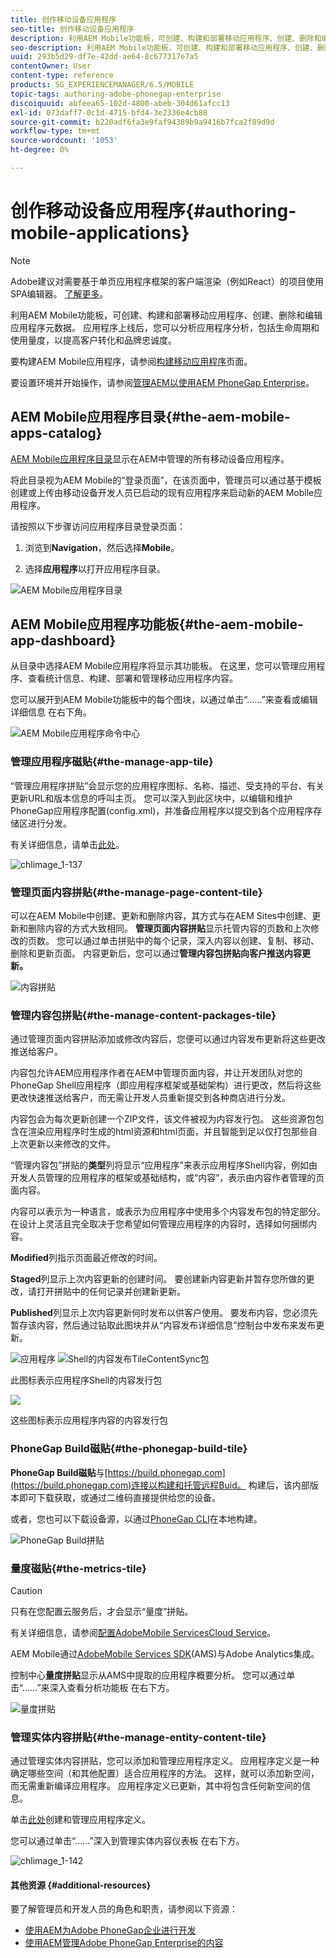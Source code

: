 ```yaml
---
title: 创作移动设备应用程序
seo-title: 创作移动设备应用程序
description: 利用AEM Mobile功能板，可创建、构建和部署移动应用程序、创建、删除和编辑应用程序元数据。 请阅读本页以了解更多信息。
seo-description: 利用AEM Mobile功能板，可创建、构建和部署移动应用程序、创建、删除和编辑应用程序元数据。 请阅读本页以了解更多信息。
uuid: 293b5d29-df7e-42dd-ae64-8c677317e7a5
contentOwner: User
content-type: reference
products: SG_EXPERIENCEMANAGER/6.5/MOBILE
topic-tags: authoring-adobe-phonegap-enterprise
discoiquuid: abfeea65-102d-4800-abeb-304d61afcc13
exl-id: 073daff7-0c1d-4715-bfd4-3e2336e4cb88
source-git-commit: b220adf6fa3e9faf94389b9a9416b7fca2f89d9d
workflow-type: tm+mt
source-wordcount: '1053'
ht-degree: 0%

---
```


# 创作移动设备应用程序{#authoring-mobile-applications}

>[!NOTE]
>
>Adobe建议对需要基于单页应用程序框架的客户端渲染（例如React）的项目使用SPA编辑器。 [了解更多](/help/sites-developing/spa-overview.md)。

利用AEM Mobile功能板，可创建、构建和部署移动应用程序、创建、删除和编辑应用程序元数据。 应用程序上线后，您可以分析应用程序分析，包括生命周期和使用量度，以提高客户转化和品牌忠诚度。

要构建AEM Mobile应用程序，请参阅[构建移动应用程序](/help/mobile/building-app-mobile-phonegap.md)页面。

要设置环境并开始操作，请参阅[管理AEM以使用AEM PhoneGap Enterprise](/help/mobile/administer-phonegap.md)。

## AEM Mobile应用程序目录{#the-aem-mobile-apps-catalog}

[AEM Mobile应用程序目录](http://localhost:4502/aem/apps.html/content/phonegap)显示在AEM中管理的所有移动设备应用程序。

将此目录视为AEM Mobile的“登录页面”，在该页面中，管理员可以通过基于模板创建或上传由移动设备开发人员已启动的现有应用程序来启动新的AEM Mobile应用程序。

请按照以下步骤访问应用程序目录登录页面：

1. 浏览到&#x200B;**Navigation**，然后选择&#x200B;**Mobile**。

1. 选择&#x200B;**应用程序**&#x200B;以打开应用程序目录。

![AEM Mobile应用程序目录](assets/chlimage_1-135.png)

## AEM Mobile应用程序功能板{#the-aem-mobile-app-dashboard}

从目录中选择AEM Mobile应用程序将显示其功能板。 在这里，您可以管理应用程序、查看统计信息、构建、部署和管理移动应用程序内容。

您可以展开到AEM Mobile功能板中的每个图块，以通过单击“……”来查看或编辑详细信息 在右下角。

![AEM Mobile应用程序命令中心](assets/chlimage_1-136.png)

### 管理应用程序磁贴{#the-manage-app-tile}

“管理应用程序拼贴”会显示您的应用程序图标、名称、描述、受支持的平台、有关更新URL和版本信息的呼叫主页。 您可以深入到此区块中，以编辑和维护PhoneGap应用程序配置(config.xml)，并准备应用程序以提交到各个应用程序存储区进行分发。

有关详细信息，请单击[此处](/help/mobile/phonegap-app-details-tile.md)。

![chlimage_1-137](assets/chlimage_1-137.png)

### 管理页面内容拼贴{#the-manage-page-content-tile}

可以在AEM Mobile中创建、更新和删除内容，其方式与在AEM Sites中创建、更新和删除内容的方式大致相同。 **管理页面内容拼贴**&#x200B;显示托管内容的页数和上次修改的页数。 您可以通过单击拼贴中的每个记录，深入内容以创建、复制、移动、删除和更新页面。 内容更新后，您可以通过&#x200B;**管理内容包拼贴向客户推送内容更新。**

![内容拼贴](assets/chlimage_1-138.png)

### 管理内容包拼贴{#the-manage-content-packages-tile}

通过管理页面内容拼贴添加或修改内容后，您便可以通过内容发布更新将这些更改推送给客户。

内容包允许AEM应用程序作者在AEM中管理页面内容，并让开发团队对您的PhoneGap Shell应用程序（即应用程序框架或基础架构）进行更改，然后将这些更改快速推送给客户，而无需让开发人员重新提交到各种商店进行分发。

内容包会为每次更新创建一个ZIP文件，该文件被视为内容发行包。 这些资源包包含在渲染应用程序时生成的html资源和html页面，并且智能到足以仅打包那些自上次更新以来修改的文件。

“管理内容包”拼贴的&#x200B;**类型**&#x200B;列将显示“应用程序”来表示应用程序Shell内容，例如由开发人员管理的应用程序的框架或基础结构，或“内容”，表示由内容作者管理的页面内容。

内容可以表示为一种语言，或表示为应用程序中使用多个内容发布包的特定部分。 在设计上灵活且完全取决于您希望如何管理应用程序的内容时，选择如何捆绑内容。

**Modified**&#x200B;列指示页面最近修改的时间。

**Staged**&#x200B;列显示上次内容更新的创建时间。 要创建新内容更新并暂存您所做的更改，请打开拼贴中的任何记录并创建新更新。

**Published**&#x200B;列显示上次内容更新何时发布以供客户使用。 要发布内容，您必须先暂存该内容，然后通过钻取此图块并从“内容发布详细信息”控制台中发布来发布更新。

![应用程序](assets/chlimage_1-139.png) ![Shell的内容发布TileContentSync包](do-not-localize/chlimage_1-5.png)

此图标表示应用程序Shell的内容发行包

![](do-not-localize/chlimage_1-6.png)

这些图标表示应用程序内容的内容发行包

### PhoneGap Build磁贴{#the-phonegap-build-tile}

**PhoneGap Build磁贴**&#x200B;与[https://build.phonegap.com](https://build.phonegap.com)连接以构建和托管远程Buid。 构建后，该内部版本即可下载获取，或通过二维码直接提供给您的设备。

或者，您也可以下载设备源，以通过[PhoneGap CLI](https://docs.phonegap.com/en/3.5.0/guide_cli_index.md.html)在本地构建。

![PhoneGap Build拼贴](assets/chlimage_1-140.png)

### 量度磁贴{#the-metrics-tile}

>[!CAUTION]
>
>只有在您配置云服务后，才会显示“量度”拼贴。
>
>有关详细信息，请参阅[配置AdobeMobile ServicesCloud Service](/help/mobile/configure-adobe-mobile-cloud-service.md)。

AEM Mobile通过[AdobeMobile Services SDK](https://www.adobe.com/ca/solutions/digital-marketing/mobile-services/app-sdk.html)(AMS)与Adobe Analytics集成。

控制中心&#x200B;**量度拼贴**&#x200B;显示从AMS中提取的应用程序概要分析。 您可以通过单击“……”来深入查看分析功能板 在右下方。

![量度拼贴](assets/chlimage_1-141.png)

### 管理实体内容拼贴{#the-manage-entity-content-tile}

通过管理实体内容拼贴，您可以添加和管理应用程序定义。 应用程序定义是一种确定哪些空间（和其他配置）适合应用程序的方法。 这样，就可以添加新空间，而无需重新编译应用程序。 应用程序定义已更新，其中将包含任何新空间的信息。

单击[此处](/help/mobile/phonegap-app-definitions.md)创建和管理应用程序定义。

您可以通过单击“……”深入到管理实体内容仪表板 在右下方。

![chlimage_1-142](assets/chlimage_1-142.png)

#### 其他资源 {#additional-resources}

要了解管理员和开发人员的角色和职责，请参阅以下资源：

* [使用AEM为Adobe PhoneGap企业进行开发](/help/mobile/developing-in-phonegap.md)
* [使用AEM管理Adobe PhoneGap Enterprise的内容](/help/mobile/administer-phonegap.md)

